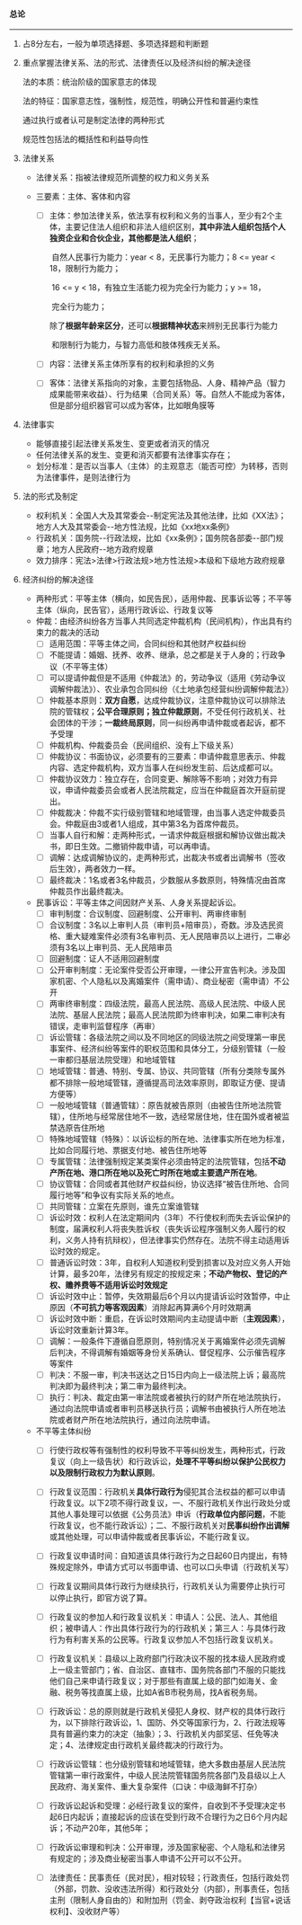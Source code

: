 #### 总论

------

1. 占8分左右，一般为单项选择题、多项选择题和判断题

2. 重点掌握法律关系、法的形式、法律责任以及经济纠纷的解决途径
   
   法的本质：统治阶级的国家意志的体现
   
   法的特征：国家意志性，强制性，规范性，明确公开性和普遍约束性

   通过执行或者认可是制定法律的两种形式
   
   规范性包括法的概括性和利益导向性
   
3. 法律关系

   - 法律关系：指被法律规范所调整的权力和义务关系

   - 三要素：主体、客体和内容

     - [ ] 主体：参加法律关系，依法享有权利和义务的当事人，至少有2个主体，主要记住法人组织和非法人组织区别，**其中非法人组织包括个人独资企业和合伙企业，其他都是法人组织**；

       ​		   自然人民事行为能力：year < 8，无民事行为能力；8 <= year < 18，限制行为能力；

       ​											 16 <= y < 18，有独立生活能力视为完全行为能力；y >= 18，

       ​											  完全行为能力；

       ​											 除了**根据年龄来区分**，还可以**根据精神状态**来辨别无民事行为能力

       ​											  和限制行为能力，与智力高低和肢体残疾无关系。

     - [ ] 内容：法律关系主体所享有的权利和承担的义务

     - [ ] 客体：法律关系指向的对象，主要包括物品、人身、精神产品（智力成果能带来收益）、行为结果（合同关系）等。自然人不能成为客体，但是部分组织器官可以成为客体，比如眼角膜等

4. 法律事实

   - 能够直接引起法律关系发生、变更或者消灭的情况
   - 任何法律关系的发生、变更和消灭都要有法律事实存在；
   - 划分标准：是否以当事人（主体）的主观意志（能否可控）为转移，否则为法律事件，是则法律行为
   
5. 法的形式及制定

   - 权利机关：全国人大及其常委会--制定宪法及其他法律，比如《XX法》；地方人大及其常委会--地方性法规，比如《xx地xx条例》
   - 行政机关：国务院--行政法规，比如《xx条例》；国务院各部委--部门规章；地方人民政府--地方政府规章
   - 效力排序：宪法>法律>行政法规>地方性法规>本级和下级地方政府规章

6. 经济纠纷的解决途径

   - 两种形式：平等主体（横向，如民告民），适用仲裁、民事诉讼等；不平等主体（纵向，民告官），适用行政诉讼、行政复议等
   - 仲裁：由经济纠纷各方当事人共同选定仲裁机构（民间机构），作出具有约束力的裁决的活动
     - [ ] 适用范围：平等主体之间，合同纠纷和其他财产权益纠纷
     - [ ] 不能提请：婚姻、抚养、收养、继承，总之都是关于人身的；行政争议（不平等主体）
     - [ ] 可以提请仲裁但是不适用《仲裁法》的，劳动争议（适用《劳动争议调解仲裁法》）、农业承包合同纠纷（《土地承包经营纠纷调解仲裁法》）
     - [ ] 仲裁基本原则：**双方自愿**，达成仲裁协议，注意仲裁协议可以排除法院的管辖权；**公平合理原则；独立仲裁原则**，不受任何行政机关、社会团体的干涉；**一裁终局原则**，同一纠纷再申请仲裁或者起诉，都不予受理
     - [ ] 仲裁机构、仲裁委员会（民间组织、没有上下级关系）
     - [ ] 仲裁协议：书面协议，必须要有的三要素：申请仲裁意思表示、仲裁内容、选定仲裁机构，双方当事人在纠纷发生前、后达成都可以。
     - [ ] 仲裁协议效力：独立存在，合同变更、解除等不影响；对效力有异议，申请仲裁委员会或者人民法院裁定，应当在仲裁庭首次开庭前提出。
     - [ ] 仲裁裁决：仲裁不实行级别管辖和地域管理，由当事人选定仲裁委员会。仲裁庭由3或者1人组成，其中第3名为首席仲裁员。
     - [ ] 当事人自行和解：走两种形式，一请求仲裁庭根据和解协议做出裁决书，即日生效。二撤销仲裁申请，可以再申请。
     - [ ] 调解：达成调解协议的，走两种形式，出裁决书或者出调解书（签收后生效），两者效力一样。
     - [ ] 最终裁决：1名或者3名仲裁员，少数服从多数原则，特殊情况由首席仲裁员作出最终裁决。
   - 民事诉讼：平等主体之间因财产关系、人身关系提起诉讼。
     - [ ] 审判制度：合议制度、回避制度、公开审判、两审终审制
     - [ ] 合议制度：3名以上审判人员（审判员+陪审员），奇数。涉及选民资格、重大疑难案件必须有3名审判员、无人民陪审员以上进行，二审必须有3名以上审判员、无人民陪审员
     - [ ] 回避制度：证人不适用回避制度
     - [ ] 公开审判制度：无论案件受否公开审理，一律公开宣告判决。涉及国家机密、个人隐私以及离婚案件（需申请）、商业秘密（需申请）不公开
     - [ ] 两审终审制度：四级法院，最高人民法院、高级人民法院、中级人民法院、基层人民法院；最高人民法院即为终审判决，如果二审判决有错误，走审判监督程序（再审）
     - [ ] 诉讼管辖：各级法院之间以及不同地区的同级法院之间受理第一审民事案件、经济纠纷等案件的职权范围和具体分工，分级别管辖（一般一审都归基层法院受理）和地域管辖
     - [ ] 地域管辖：普通、特别、专属、协议、共同管辖（所有分类除专属外都不排除一般地域管辖，遵循提高司法效率原则，即取证方便、提请方便等）
     - [ ] 一般地域管辖（普通管辖）：原告就被告原则（由被告住所地法院管辖），住所地与经常居住地不一致，选经常居住地，住在国外或者被监禁选原告住所地
     - [ ] 特殊地域管辖（特殊）：以诉讼标的所在地、法律事实所在地为标准，比如合同履行地、票据支付地、被告住所地等
     - [ ] 专属管辖：法律强制规定某类案件必须由特定的法院管辖，包括**不动产所在地、港口所在地以及死亡时所在地或主要遗产所在地**。
     - [ ] 协议管辖：合同或者其他财产权益纠纷，协议选择“被告住所地、合同履行地等”和争议有实际关系的地点。
     - [ ] 共同管辖：立案在先原则，谁先立案谁管辖
     - [ ] 诉讼时效：权利人在法定期间内（3年）不行使权利而失去诉讼保护的制度，届满权利人将丧失胜诉权（丧失诉讼程序强制义务人履行的权利，义务人持有抗辩权），但法律事实仍然存在。法院不得主动适用诉讼时效的规定。
     - [ ] 普通诉讼时效：3年，自权利人知道权利受到损害以及对应义务人开始计算，最多20年，法律另有规定的按规定来；**不动产物权、登记的产权、赡养费等不适用诉讼时效规定**
     - [ ] 诉讼时效中止：暂停，失效期最后6个月以内提请诉讼时效暂停，中止原因（**不可抗力等客观因素**）消除起再算满6个月时效期满
     - [ ] 诉讼时效中断：重启，在诉讼时效期间内主动提请中断（**主观因素**），诉讼时效重新计算3年。
     - [ ] 调解：一般条件下遵循自愿原则，特别情况关于离婚案件必须先调解后判决，不得调解有婚姻等身份关系确认、督促程序、公示催告程序等案件
     - [ ] 判决：不服一审，判决书送达之日15日内向上一级法院上诉；最高院判决即为最终判决；第二审为最终判决。
     - [ ] 执行：判决、裁定由第一审法院或者被执行的财产所在地法院执行，通过向法院申请或者审判员移送执行员；调解书由被执行人所在地法院或者财产所在地法院执行，通过向法院申请。
   - 不平等主体纠纷
     - [ ] 行使行政权等有强制性的权利导致不平等纠纷发生，两种形式，行政复议（向上一级告状）和行政诉讼，**处理不平等纠纷以保护公民权力以及限制行政权力为默认原则**。
     - [ ] 行政复议范围：行政机关**具体行政行为**侵犯其合法权益的都可以申请行政复议。以下2项不得行政复议，一、不服行政机关作出行政处分或其他人事处理可以依据《公务员法》申诉（**行政单位内部问题**，不能行政复议，也不能行政诉讼）；二、不服行政机关对**民事纠纷作出调解**或其他处理，可以申请仲裁或者民事诉讼，不能行政复议。
     - [ ] 行政复议申请时间：自知道该具体行政行为之日起60日内提出，有特殊规定除外，申请方式可以书面申请、也可以口头申请（行政机关写）
     - [ ] 行政复议期间具体行政行为继续执行，行政机关认为需要停止执行可以停止执行，即官方说了算。
     - [ ] 行政复议的参加人和行政复议机关：申请人：公民、法人、其他组织；被申请人：作出具体行政行为的行政机关；第三人：与具体行政行为有利害关系的公民等。行政复议参加人不包括行政复议机关。
     - [ ] 行政复议机关：县级以上政府部门行政决议不服的找本级人民政府或上一级主管部门；省、自治区、直辖市、国务院各部门不服的只能找他们自己来申请行政复议；对于那些有直属上级的部门如海关、金融、税务等找直属上级，比如A省B市税务局，找A省税务局。
     - [ ] 行政诉讼：总的原则就是行政机关侵犯人身权、财产权的具体行政行为，以下排除行政诉讼，1、国防、外交等国家行为，2、行政法规等具有普遍约束力的决定（抽象）；3、行政机关内部奖惩、任免等决定；4、法律规定由行政机关最终裁决的行政行为。
     - [ ] 行政诉讼管辖：也分级别管辖和地域管辖，绝大多数由基层人民法院管辖第一审行政案件，中级人民法院管辖国务院各部门及县级以上人民政府、海关案件、重大复杂案件（口诀：中级海鲜不打杂）
     - [ ] 行政诉讼起诉和受理：必经行政复议的案件，自收到不予受理决定书起6日内起诉；直接起诉的应该在受到行政不合理行为之日6个月内起诉；不动产20年，其他5年；
     - [ ] 行政诉讼审理和判决：公开审理，涉及国家秘密、个人隐私和法律另有规定的；涉及商业秘密当事人申请不公开可以不公开。
     - [ ] 法律责任：民事责任（民对民），相对较轻；行政责任，包括行政处罚（外部，罚款、没收违法所得）和行政处分（内部），刑事责任，包括主刑（限制人身自由的）和附加刑（罚金、剥夺政治权利【当官+说话权利】、没收财产等）

